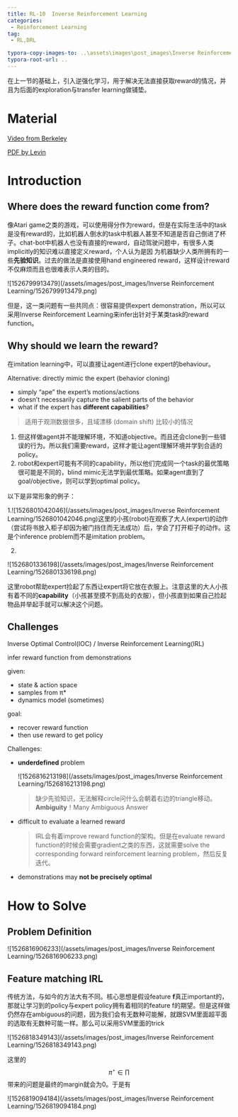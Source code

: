 ```yaml
---
title: RL-10  Inverse Reinforcement Learning
categories:
 - Reinforcement Learning
tag:
 - RL,DRL

typora-copy-images-to: ..\assets\images\post_images\Inverse Reinforcement Learning
typora-root-url: ..
---
```


在上一节的基础上，引入逆强化学习，用于解决无法直接获取reward的情况，并且为后面的exploration与transfer learning做铺垫。

# Material

[Video from Berkeley](https://www.bilibili.com/video/av20957290/index_12.html?t=2058#page=13)

[PDF by Levin](http://rll.berkeley.edu/deeprlcourse/f17docs/lecture_12_irl.pdf)

# Introduction

## Where does the reward function come from? 

像Atari game之类的游戏，可以使用得分作为reward，但是在实际生活中的task是没有reward的，比如机器人倒水的task中机器人甚至不知道是否自己倒进了杯子。chat-bot中机器人也没有直接的reward，自动驾驶问题中，有很多人类implicitly的知识难以直接定义reward，个人认为是因 为机器缺少人类所拥有的一些**先验知识**。过去的做法是直接使用hand engineered reward，这样设计reward不仅麻烦而且也很难表示人类的目的。

![1526799913479](/assets/images/post_images/Inverse Reinforcement Learning/1526799913479.png)

但是，这一类问题有一些共同点：很容易提供expert demonstration，所以可以采用Inverse Reinforcement Learning来infer出针对于某类task的reward function。

## Why should we learn the reward? 

在imitation learning中，可以直接让agent进行clone expert的behaviour。

Alternative: directly mimic the expert (behavior cloning) 

- simply “ape” the expert’s motions/actions
- doesn’t necessarily capture the salient parts of the behavior
- what if the expert has **different capabilities**? 

> 适用于观测数据很多，且域漂移 (domain shift) 比较小的情况 

1. 但这样做agent并不能理解环境，不知道objective。而且还会clone到一些错误的行为。所以我们需要reward，这样才能让agent理解环境并学到合适的policy。
2. robot和expert可能有不同的capability，所以他们完成同一个task的最优策略很可能是不同的，blind mimic无法学到最优策略。如果agent直到了goal/objective，则可以学到optimal policy。

以下是非常形象的例子：

1.![1526801042046](/assets/images/post_images/Inverse Reinforcement Learning/1526801042046.png)这里的小孩(robot)在观察了大人(expert)的动作（尝试将书放入柜子却因为被门挡住而无法成功）后，学会了打开柜子的动作。这是个inference problem而不是imitation problem。

2.

![1526801336198](/assets/images/post_images/Inverse Reinforcement Learning/1526801336198.png)

这里robot帮助expert捡起了东西让expert将它放在衣服上。注意这里的大人小孩有着不同的**capability**（小孩甚至摸不到高处的衣服），但小孩直到如果自己捡起物品并举起手就可以解决这个问题。

## Challenges

Inverse Optimal Control(IOC) / Inverse Reinforcement Learning(IRL)

infer reward function from demonstrations

given:

* state & action space
* samples from π*
* dynamics model (sometimes) 

goal:

* recover reward function
* then use reward to get policy

Challenges:

* **underdefined** problem

  ![1526816213198](/assets/images/post_images/Inverse Reinforcement Learning/1526816213198.png)

  > 缺少先验知识，无法解释circle问什么会朝着右边的triangle移动。**Ambiguity**！Many Ambiguous Answer

* difficult to evaluate a learned reward

  > IRL会有着improve reward function的架构。但是在evaluate reward function的时候会需要gradient之类的东西，这就需要solve the corresponding forward reinforcement learning problem，然后反复迭代。

* demonstrations may **not be precisely optimal** 

# How to Solve

## Problem Definition

![1526816906233](/assets/images/post_images/Inverse Reinforcement Learning/1526816906233.png)

## Feature matching IRL

传统方法，与如今的方法大有不同。核心思想是假设feature **f**真正important的，那就让学习到的policy与expert policy拥有着相同的feature f的期望。但是这样做仍然存在ambiguous的问题，因为我们会有无数种可能解，就跟SVM里面超平面的选取有无数种可能一样。那么可以采用SVM里面的trick

![1526818349143](/assets/images/post_images/Inverse Reinforcement Learning/1526818349143.png)

这里的
$$
\pi^{\star}\in\prod
$$
带来的问题是最终的margin就会为0。于是有

![1526819094184](/assets/images/post_images/Inverse Reinforcement Learning/1526819094184.png)